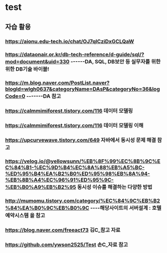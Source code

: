 # test
## 자습 활용
### https://aionu.edu-tech.io/chat/OJ7qlCziDxGCLQaW
### https://dataonair.or.kr/db-tech-reference/d-guide/sql/?mod=document&uid=330  ------DA, SQL, DB보안 등 실무자를 위한 위한 DB기술 바이블!
### https://m.blog.naver.com/PostList.naver?blogId=wlgh0637&categoryName=DAsP&categoryNo=36&logCode=0   -------DA 참고
### https://calmmimiforest.tistory.com/116  데이터 모델링
### https://calmmimiforest.tistory.com/116  데이터 모델링 이해
### https://upcurvewave.tistory.com/649 자바에서 동시성 문제 해결 참고
### https://velog.io/@yellowsunn/%EB%8F%99%EC%8B%9C%EC%84%B1-%EC%9D%B4%EC%8A%88%EB%A5%BC-%ED%95%B4%EA%B2%B0%ED%95%98%EB%8A%94-%EB%8B%A4%EC%96%91%ED%95%9C-%EB%B0%A9%EB%B2%95   동시성 이슈를 해결하는 다양한 방법
### http://mumomu.tistory.com/category/%EC%84%9C%EB%B2%84%EA%B0%9C%EB%B0%9C ----해당사이트의 서버설계 : 호텔예약시스템 을 참고
### https://blog.naver.com/freeact73  김C_참고 자료
### https://github.com/ywson2525/Test  손C_자료 참고
